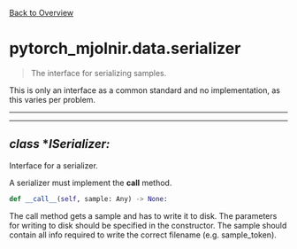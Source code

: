 [Back to Overview](../../README.md)



# pytorch_mjolnir.data.serializer

> The interface for serializing samples.

This is only an interface as a common standard and no implementation, as this varies per problem.


---
---
## *class* **ISerializer:*

Interface for a serializer.

A serializer must implement the __call__ method.
```python
def __call__(self, sample: Any) -> None:
````
The call method gets a sample and has to write it to disk.
The parameters for writing to disk should be specified in the constructor.
The sample should contain all info required to write the correct filename (e.g. sample_token).


